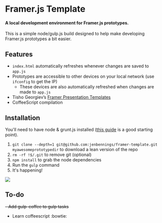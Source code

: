 # Framer.js Template
#### A local development environment for Framer.js prototypes.
This is a simple node/gulp.js build designed to help make developing Framer.js prototypes a bit easier.

## Features
- `index.html` automatically refreshes whenever changes are saved to `app.js`
- Prototypes are accessible to other devices on your local network (use `ifconfig` to get the IP)
  * These devices are also automatically refreshed when changes are made to `app.js`
- Tisho Georgiev’s [Framer Presentation Templates](https://github.com/tisho/framer-templates)
- CoffeeScript compilation

## Installation
You'll need to have node & grunt.js installed ([this guide](http://travismaynard.com/writing/getting-started-with-gulp) is a good starting point).

1. `git clone --depth=1 git@github.com:jenbennings/framer-template.git myawesomeprototypedir` to download a lean version of the repo
2. `rm -rf !$/.git` to remove git (optional)
3. `npm install` to grab the node dependencies
4. Run the `gulp` command
5. It's happening!

![](http://i.imgur.com/vv49C.gif)

## To-do

~~- Add gulp-coffee to gulp tasks~~
- Learn coffeescript :bowtie: